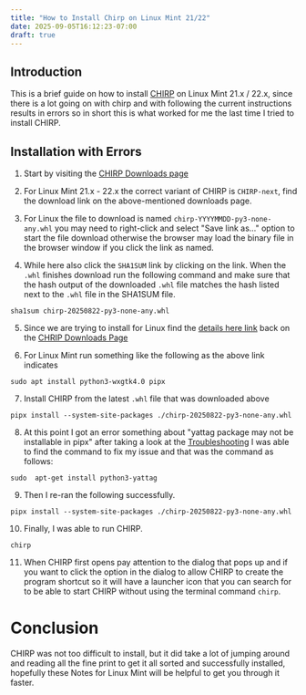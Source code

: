 ```yaml
---
title: "How to Install Chirp on Linux Mint 21/22"
date: 2025-09-05T16:12:23-07:00
draft: true
---
```


## Introduction 
This is a brief guide on how to install [CHIRP](https://chirpmyradio.com/projects/chirp/wiki/Home) on Linux Mint 21.x / 22.x, since there is a lot going on with chirp and with following the current instructions results in errors so in short this is what worked for me the last time I tried to install CHIRP.

## Installation with Errors

1. Start by visiting the [CHIRP Downloads page](https://chirpmyradio.com/projects/chirp/wiki/Download)

2. For Linux Mint 21.x - 22.x the correct variant of CHIRP is `CHIRP-next`, find the download link on the above-mentioned downloads  page. 

3. For Linux the file to download is named `chirp-YYYYMMDD-py3-none-any.whl` you may need to right-click and select "Save link as..." option to start the file download otherwise  the browser may load the binary file in the browser window if you click the link as named.

4. While here also click the `SHA1SUM` link by clicking on the link.  When the `.whl` finishes download run the following command and make sure that the hash output of the downloaded `.whl` file  matches the hash listed next to the `.whl` file in the SHA1SUM file.

```
sha1sum chirp-20250822-py3-none-any.whl
```

5. Since we are trying to install for Linux find the [details here link](https://chirpmyradio.com/projects/chirp/wiki/ChirpOnLinux) back on the [CHRIP Downloads Page](https://chirpmyradio.com/projects/chirp/wiki/Download#)

6. For Linux Mint run something like the following as the above link indicates 
```
sudo apt install python3-wxgtk4.0 pipx
```

7. Install CHIRP from the latest `.whl` file that was downloaded above 

```
pipx install --system-site-packages ./chirp-20250822-py3-none-any.whl
```

8. At this point I got an error something about "yattag package may not be installable in pipx" after taking a look at the [Troubleshooting](https://chirpmyradio.com/projects/chirp/wiki/ChirpOnLinux#Troubleshooting) I was able to find the command to fix my issue and that was the command as follows: 

```
sudo  apt-get install python3-yattag
```
9. Then I re-ran the following successfully.

```
pipx install --system-site-packages ./chirp-20250822-py3-none-any.whl
```

10. Finally, I was able to run CHIRP. 

```chirp```

11. When CHIRP first opens pay attention to the dialog that pops up and if you want to click the option in the dialog to allow CHIRP to create the program shortcut so it will have a launcher icon that you can search for to be able to start CHIRP without using the terminal command `chirp`.


# Conclusion 

CHIRP was not too difficult to install, but it did take a lot of jumping around and reading all the fine print to get it all sorted and successfully installed, hopefully these Notes for Linux Mint will be helpful to get you through it faster.
